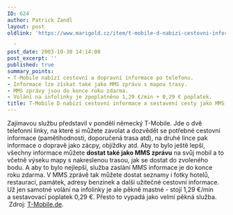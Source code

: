 ```yaml
---
ID: 624
author: Patrick Zandl
layout: post
oldlink: 'https://www.marigold.cz/item/t-mobile-d-nabizi-cestovni-informace-a-sestaveni-cesty-jako-mms

  '
post_date: 2003-10-30 14:14:00
post_excerpt: ''
published: true
summary_points:
- T-Mobile nabízí cestovní a dopravní informace po telefonu.
- Informace lze získat také jako MMS zprávu s mapou trasy.
- MMS zprávy jsou do konce roku zdarma.
- Volání na infolinky je zpoplatněno 1,29 €/min + 0,29 € poplatek.
title: T-Mobile D nabízí cestovní informace a sestavení cesty jako MMS
---
```


Zajímavou službu představil v pondělí německý T-Mobile. Jde o dvě telefonní linky, na které si můžete zavolat a dozvědět se potřebné cestovní informace (pamětihodnosti, doporučená trasa atd), na druhé lince pak informace o dopravě jako zácpy, objíždky atd. Aby to bylo ještě lepší, všechny informace můžete <STRONG>dostat také jako MMS zprávu</STRONG> na svůj mobil a to včetně výseku mapy s nakreslenou trasou, jak se dostat do zvoleného bodu. A aby to bylo nejlepší, služba zaslání MMS informace je do konce roku zdarma. V MMS zprávě tak můžete dostat seznamy i fotky hotelů, restaurací, památek, adresy benzinek a další užitečné cestovní informace. Už jen samotné volání na infolinky je ale pěkně mastné - stojí 1,29 &#8364;/min a&#160;sestavovací poplatek 0,29 &#8364;. Přesto&#160;to vypadá jako velmi pěkná služba. &#160;Zdroj: <A href="http://www.t-mobile.de/presse/1,1807,6963-_,00.html" target=_blank>T-Mobile.de</A>.